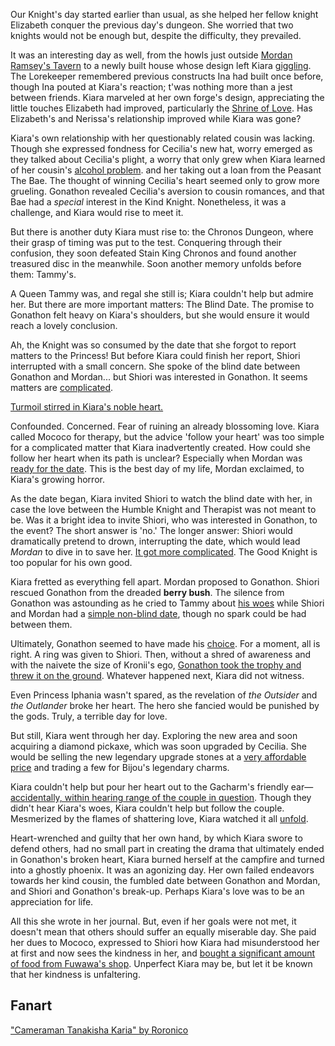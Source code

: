 Our Knight's day started earlier than usual, as she helped her fellow knight Elizabeth conquer the previous day's dungeon. She worried that two knights would not be enough but, despite the difficulty, they prevailed.

It was an interesting day as well, from the howls just outside [Mordan Ramsey's Tavern](https://youtu.be/wCysZh57Hcc?t=653) to a newly built house whose design left Kiara [giggling](https://youtu.be/wCysZh57Hcc?t=782). The Lorekeeper remembered previous constructs Ina had built once before, though Ina pouted at Kiara's reaction; t'was nothing more than a jest between friends. Kiara marveled at her own forge's design, appreciating the little touches Elizabeth had improved, particularly the [Shrine of Love](https://youtu.be/wCysZh57Hcc?t=1038). Has Elizabeth's and Nerissa's relationship improved while Kiara was gone?

Kiara's own relationship with her questionably related cousin was lacking. Though she expressed fondness for Cecilia's new hat, worry emerged as they talked about Cecilia's plight, a worry that only grew when Kiara learned of her cousin's [alcohol problem](https://youtu.be/wCysZh57Hcc?t=1665). and her taking out a loan from the Peasant The Bae. The thought of winning Cecilia's heart seemed only to grow more grueling. Gonathon revealed Cecilia's aversion to cousin romances, and that Bae had a _special_ interest in the Kind Knight. Nonetheless, it was a challenge, and Kiara would rise to meet it.

But there is another duty Kiara must rise to: the Chronos Dungeon, where their grasp of timing was put to the test. Conquering through their confusion, they soon defeated Stain King Chronos and found another treasured disc in the meanwhile. Soon another memory unfolds before them: Tammy's.

A Queen Tammy was, and regal she still is; Kiara couldn't help but admire her. But there are more important matters: The Blind Date. The promise to Gonathon felt heavy on Kiara's shoulders, but she would ensure it would reach a lovely conclusion.

Ah, the Knight was so consumed by the date that she forgot to report matters to the Princess! But before Kiara could finish her report, Shiori interrupted with a small concern. She spoke of the blind date between Gonathon and Mordan... but Shiori was interested in Gonathon. It seems matters are [complicated](https://youtu.be/wCysZh57Hcc?t=8573).

[Turmoil stirred in Kiara's noble heart.](#embed:https://youtu.be/wCysZh57Hcc?t=8832)

Confounded. Concerned. Fear of ruining an already blossoming love. Kiara called Mococo for therapy, but the advice 'follow your heart' was too simple for a complicated matter that Kiara inadvertently created. How could she follow her heart when its path is unclear? Especially when Mordan was [ready for the date](https://youtu.be/wCysZh57Hcc?t=9226). This is the best day of my life, Mordan exclaimed, to Kiara's growing horror.

As the date began, Kiara invited Shiori to watch the blind date with her, in case the love between the Humble Knight and Therapist was not meant to be. Was it a bright idea to invite Shiori, who was interested in Gonathon, to the event? The short answer is 'no.' The longer answer: Shiori would dramatically pretend to drown, interrupting the date, which would lead _Mordan_ to dive in to save her. [It got more complicated](https://youtu.be/wCysZh57Hcc?t=9745). The Good Knight is too popular for his own good.

Kiara fretted as everything fell apart. Mordan proposed to Gonathon. Shiori rescued Gonathon from the dreaded **berry bush**. The silence from Gonathon was astounding as he cried to Tammy about [his woes](https://youtu.be/wCysZh57Hcc?t=10281) while Shiori and Mordan had a [simple non-blind date](https://youtu.be/wCysZh57Hcc?t=10111), though no spark could be had between them.

Ultimately, Gonathon seemed to have made his [choice](https://youtu.be/wCysZh57Hcc?t=10733). For a moment, all is right. A ring was given to Shiori. Then, without a shred of awareness and with the naivete the size of Kronii's ego, [Gonathon took the trophy and threw it on the ground](https://youtu.be/wCysZh57Hcc?t=10733). Whatever happened next, Kiara did not witness.

Even Princess Iphania wasn't spared, as the revelation of _the Outsider_ and _the Outlander_ broke her heart. The hero she fancied would be punished by the gods. Truly, a terrible day for love.

But still, Kiara went through her day. Exploring the new area and soon acquiring a diamond pickaxe, which was soon upgraded by Cecilia. She would be selling the new legendary upgrade stones at a [very affordable price](https://youtu.be/wCysZh57Hcc?t=13082) and trading a few for Bijou's legendary charms.

Kiara couldn't help but pour her heart out to the Gacharm's friendly ear—[accidentally, within hearing range of the couple in question](https://youtu.be/wCysZh57Hcc?t=14507). Though they didn't hear Kiara's woes, Kiara couldn't help but follow the couple. Mesmerized by the flames of shattering love, Kiara watched it all [unfold](https://youtu.be/wCysZh57Hcc?t=14970).

Heart-wrenched and guilty that her own hand, by which Kiara swore to defend others, had no small part in creating the drama that ultimately ended in Gonathon's broken heart, Kiara burned herself at the campfire and turned into a ghostly phoenix. It was an agonizing day. Her own failed endeavors towards her kind cousin, the fumbled date between Gonathon and Mordan, and Shiori and Gonathon's break-up. Perhaps Kiara's love was to be an appreciation for life.

All this she wrote in her journal. But, even if her goals were not met, it doesn't mean that others should suffer an equally miserable day. She paid her dues to Mococo, expressed to Shiori how Kiara had misunderstood her at first and now sees the kindness in her, and [bought a significant amount of food from Fuwawa's shop](https://youtu.be/wCysZh57Hcc?t=18238). Unperfect Kiara may be, but let it be known that her kindness is unfaltering.

## Fanart

["Cameraman Tanakisha Karia" by Roronico](https://x.com/roronico1512/status/1920030742597484826)
